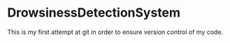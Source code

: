 # DrowsinessDetectionSystem
This is my first attempt at git in order to ensure version control of my code.
